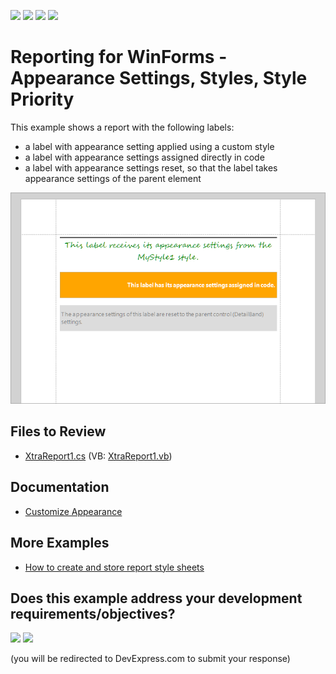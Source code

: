 <!-- default badges list -->
![](https://img.shields.io/endpoint?url=https://codecentral.devexpress.com/api/v1/VersionRange/128604040/23.1.2%2B)
[![](https://img.shields.io/badge/Open_in_DevExpress_Support_Center-FF7200?style=flat-square&logo=DevExpress&logoColor=white)](https://supportcenter.devexpress.com/ticket/details/E933)
[![](https://img.shields.io/badge/📖_How_to_use_DevExpress_Examples-e9f6fc?style=flat-square)](https://docs.devexpress.com/GeneralInformation/403183)
[![](https://img.shields.io/badge/💬_Leave_Feedback-feecdd?style=flat-square)](#does-this-example-address-your-development-requirementsobjectives)
<!-- default badges end -->
# Reporting for WinForms - Appearance Settings, Styles, Style Priority


This example shows a report with the following labels:

- a label with appearance setting applied using a custom style
- a label with appearance settings assigned directly in code
- a label with appearance settings reset, so that the label takes appearance settings of the parent element 

![Report Styles and Priority](Images/screenshot.png)

## Files to Review

* [XtraReport1.cs](CS/XtraReport1.cs) (VB: [XtraReport1.vb](VB/XtraReport1.vb))

## Documentation

- [Customize Appearance](https://docs.devexpress.com/XtraReports/2614/detailed-guide-to-devexpress-reporting/customize-appearance)


## More Examples

- [How to create and store report style sheets](https://github.com/DevExpress-Examples/Reporting_how-to-create-and-store-report-style-sheets-e486)
<!-- feedback -->
## Does this example address your development requirements/objectives?

[<img src="https://www.devexpress.com/support/examples/i/yes-button.svg"/>](https://www.devexpress.com/support/examples/survey.xml?utm_source=github&utm_campaign=reporting-winforms-appearance-settings&~~~was_helpful=yes) [<img src="https://www.devexpress.com/support/examples/i/no-button.svg"/>](https://www.devexpress.com/support/examples/survey.xml?utm_source=github&utm_campaign=reporting-winforms-appearance-settings&~~~was_helpful=no)

(you will be redirected to DevExpress.com to submit your response)
<!-- feedback end -->
